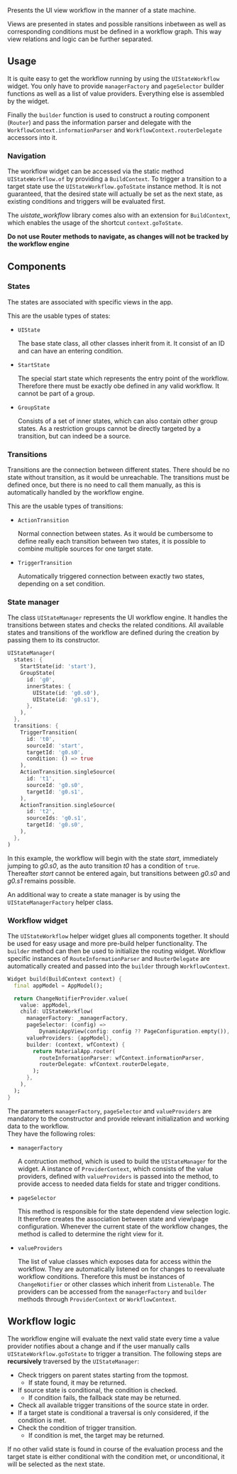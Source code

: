 Presents the UI view workflow in the manner of  a state machine.

Views are presented in states and possible ransitions inbetween as well as corresponding conditions must be defined in a workflow graph. This way view relations and logic can be further separated.

Usage
--

It is quite easy to get the workflow running by using the `UIStateWorkflow` widget. You only have to provide `managerFactory` and `pageSelector` builder functions as well as a list of value providers. Everything else is assembled by the widget.

Finally the `builder` function is used to construct a routing component (`Router`) and pass the information parser and delegate with the `WorkflowContext.informationParser` and `WorkflowContext.routerDelegate` accessors into it.

### Navigation

The workflow widget can be accessed via the static method `UIStateWorkflow.of` by providing a `BuildContext`. To trigger a transition to a target state use the `UIStateWorkflow.goToState` instance method. It is not guaranteed, that the desired state will actually be set as the next state, as existing conditions and triggers will be evaluated first. 

The _uistate_workflow_ library comes also with an extension for `BuildContext`, which enables the usage of the shortcut `context.goToState`.

__Do not use Router methods to navigate, as changes will not be tracked by the workflow engine__

Components
--

### States

The states are associated with specific views in the app.

This are the usable types of states:

* `UIState`

	The base state class, all other classes inherit from it. It consist of an ID and can have an entering condition.

* `StartState`

	The special start state which represents the entry point of the workflow. Therefore there must be exactly obe defined in any valid workflow. It cannot be part of a group.

* `GroupState`

	Consists of a set of inner states, which can also contain other group states. As a restriction groups cannot be directly targeted by a transition, but can indeed be a source.


### Transitions

Transitions are the connection between different states. There should be no state without transition, as it would be unreachable. The transitions must be defined once, but there is no need to call them manually, as this is automatically handled by the workflow engine.

This are the usable types of transitions:

- `ActionTransition`

	Normal connection between states. As it would be cumbersome to define really each transition between two states, it is possible to combine multiple sources for one target state.

- `TriggerTransition`

	Automatically triggered connection between exactly two states, depending on a set condition.

### State manager

The class `UIStateManager` represents the UI workflow engine. It handles the transitions between states and checks the related conditions. All available states and transitions of the workflow are defined during the creation by passing them to its constructor.

```dart
UIStateManager(
  states: {
    StartState(id: 'start'),
    GroupState(
      id: 'g0',
      innerStates: {
        UIState(id: 'g0.s0'),
        UIState(id: 'g0.s1'),
      },
    ),
  },
  transitions: {
    TriggerTransition(
      id: 't0',
      sourceId: 'start',
      targetId: 'g0.s0',
      condition: () => true
    ),
    ActionTransition.singleSource(
      id: 't1',
      sourceId: 'g0.s0',
      targetId: 'g0.s1',
    ),
    ActionTransition.singleSource(
      id: 't2',
      sourceIds: 'g0.s1',
      targetId: 'g0.s0',
    ),
  },
)
```
In this example, the workflow will begin with the state _start_, immediately jumping to _g0.s0_, as the auto transition _t0_ has a condition of `true`. Thereafter _start_ cannot be entered again, but transitions between _g0.s0_ and _g0.s1_ remains possible.

An additional way to create a state manager is by using the `UIStateManagerFactory` helper class.

### Workflow widget

The `UIStateWorkflow` helper widget glues all components together. It should be used for easy usage and more pre-build helper functionality. The `builder` method can then be used to initialize the routing widget. Workflow specific instances of `RouteInformationParser` and `RouterDelegate` are automatically created and passed into the `builder` through `WorkflowContext`.

```dart
Widget build(BuildContext context) {
  final appModel = AppModel();

  return ChangeNotifierProvider.value(
    value: appModel,
    child: UIStateWorkflow(
      managerFactory: _managerFactory,
      pageSelector: (config) =>
          DynamicAppView(config: config ?? PageConfiguration.empty()),
      valueProviders: {appModel},
      builder: (context, wfContext) {
        return MaterialApp.router(
          routeInformationParser: wfContext.informationParser,
          routerDelegate: wfContext.routerDelegate,
        );
      },
    ),
  );
}
```

The parameters `managerFactory`, `pageSelector` and `valueProviders` are mandatory to the constructor and provide relevant initialization and working data to the workflow. <br/>They have the following roles:

- `managerFactory`

	A contruction method, which is used to build the `UIStateManager` for the widget. A instance of `ProviderContext`, which consists of the value providers, defined with `valueProviders` is passed into the method, to provide access to needed data fields for state and trigger conditions.

- `pageSelector`

	This method is responsible for the state dependend view selection logic. It therefore creates the association between state and view\page configuration. Whenever the current state of the workflow changes, the method is called to determine the right view for it.


- `valueProviders`

	The list of value classes which exposes data for access within the workflow. They are automatically listened on for changes to reevaluate workflow conditions. Therefore this must be instances of `ChangeNotifier` or other classes which inherit from `Listenable`. The providers can be accessed from the `managerFactory` and `builder` methods through `ProviderContext` or `WorkflowContext`.

Workflow logic
--
The workflow engine will evaluate the next valid state every time a value provider notifies about a change and if the user manually calls `UIStateWorkflow.goToState` to trigger a transition. The following steps are __recursively__ traversed by the `UIStateManager`:

* Check triggers on parent states starting from the topmost.
	* If state found, it may be returned.
* If source state is conditional, the condition is checked.
	* If condition fails, the fallback state may be returned.
* Check all available trigger transitions of the source state in order.
* If a target state is conditional a traversal is only considered, if the condition is met.
* Check the condition of trigger transition.
	* If condition is met, the target may be returned.

If no other valid state is found in course of the evaluation process and the target state is either conditional with the condition met, or unconditional, it will be selected as the next state.

